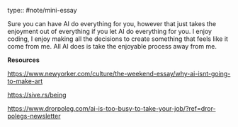 type:: #note/mini-essay




Sure you can have AI do everything for you, however that just takes the enjoyment out of everything if you let AI do everything for you. I enjoy coding, I enjoy making all the decisions to create something that feels like it come from me.
All AI does is take the enjoyable process away from me.





**Resources**

https://www.newyorker.com/culture/the-weekend-essay/why-ai-isnt-going-to-make-art

https://sive.rs/being

https://www.drorpoleg.com/ai-is-too-busy-to-take-your-job/?ref=dror-polegs-newsletter